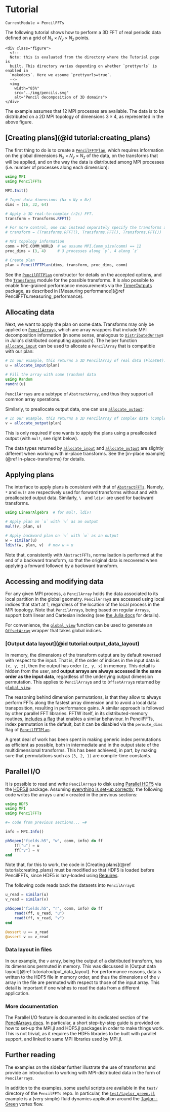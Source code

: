 # Tutorial

```@meta
CurrentModule = PencilFFTs
```

The following tutorial shows how to perform a 3D FFT of real periodic data
defined on a grid of $N_x × N_y × N_z$ points.

```@raw html
<div class="figure">
  <!--
  Note: this is evaluated from the directory where the Tutorial page is
  built. This directory varies depending on whether `prettyurls` is enabled in
  `makedocs`. Here we assume `prettyurls=true`.
  -->
  <img
    width="85%"
    src="../img/pencils.svg"
    alt="Pencil decomposition of 3D domains">
</div>
```

The example assumes that 12 MPI processes are available.
The data is to be distributed on a 2D MPI topology of dimensions $3 × 4$,
as represented in the above figure.

## [Creating plans](@id tutorial:creating_plans)

The first thing to do is to create a [`PencilFFTPlan`](@ref), which requires
information on the global dimensions $N_x × N_y × N_z$ of the data, on the
transforms that will be applied, and on the way the data is distributed among
MPI processes (i.e. number of processes along each dimension):

```julia
using MPI
using PencilFFTs

MPI.Init()

# Input data dimensions (Nx × Ny × Nz)
dims = (16, 32, 64)

# Apply a 3D real-to-complex (r2c) FFT.
transform = Transforms.RFFT()

# For more control, one can instead separately specify the transforms along each dimension:
# transform = (Transforms.RFFT(), Transforms.FFT(), Transforms.FFT())

# MPI topology information
comm = MPI.COMM_WORLD  # we assume MPI.Comm_size(comm) == 12
proc_dims = (3, 4)     # 3 processes along `y`, 4 along `z`

# Create plan
plan = PencilFFTPlan(dims, transform, proc_dims, comm)
```

See the [`PencilFFTPlan`](@ref) constructor for details on the accepted
options, and the [`Transforms`](@ref) module for the possible transforms.
It is also possible to enable fine-grained performance measurements via the
[TimerOutputs](https://github.com/KristofferC/TimerOutputs.jl) package, as
described in [Measuring performance](@ref PencilFFTs.measuring_performance).

## Allocating data

Next, we want to apply the plan on some data.
Transforms may only be applied on
[`PencilArray`](https://jipolanco.github.io/PencilArrays.jl/dev/PencilArrays/)s,
which are array
wrappers that include MPI decomposition information (in some sense, analogous
to [`DistributedArray`](https://github.com/JuliaParallel/Distributedarrays.jl)s
in Julia's distributed computing approach).
The helper function [`allocate_input`](@ref) can be used to allocate
a `PencilArray` that is compatible with our plan:
```julia
# In our example, this returns a 3D PencilArray of real data (Float64).
u = allocate_input(plan)

# Fill the array with some (random) data
using Random
randn!(u)
```
`PencilArray`s are a subtype of `AbstractArray`, and thus they support all
common array operations.

Similarly, to preallocate output data, one can use [`allocate_output`](@ref):
```julia
# In our example, this returns a 3D PencilArray of complex data (Complex{Float64}).
v = allocate_output(plan)
```
This is only required if one wants to apply the plans using a preallocated
output (with `mul!`, see right below).

The data types returned by [`allocate_input`](@ref) and
[`allocate_output`](@ref) are slightly different when working with in-place
transforms.
See the [in-place example](@ref In-place-transforms) for details.

## Applying plans

The interface to apply plans is consistent with that of
[`AbstractFFTs`](https://juliamath.github.io/AbstractFFTs.jl/stable/api/#AbstractFFTs.plan_fft).
Namely, `*` and `mul!` are respectively used for forward transforms without and
with preallocated output data.
Similarly, `\ ` and `ldiv!` are used for backward transforms.

```julia
using LinearAlgebra  # for mul!, ldiv!

# Apply plan on `u` with `v` as an output
mul!(v, plan, u)

# Apply backward plan on `v` with `w` as an output
w = similar(u)
ldiv!(w, plan, v)  # now w ≈ u
```

Note that, consistently with `AbstractFFTs`,
normalisation is performed at the end of a backward transform, so that the
original data is recovered when applying a forward followed by a backward
transform.

## Accessing and modifying data

For any given MPI process, a `PencilArray` holds the data associated to its
local partition in the global geometry.
`PencilArray`s are accessed using local indices that start at 1, regardless of
the location of the local process in the MPI topology.
Note that `PencilArray`s, being based on regular `Array`s, support both linear
and Cartesian indexing (see [the Julia
docs](https://docs.julialang.org/en/latest/manual/arrays/#Number-of-indices-1)
for details).

For convenience, the [`global_view`](https://jipolanco.github.io/PencilArrays.jl/dev/PencilArrays/#Global-views) function can be used to generate an
[`OffsetArray`](https://github.com/JuliaArrays/OffsetArrays.jl) wrapper that
takes global indices.

### [Output data layout](@id tutorial:output_data_layout)

In memory, the dimensions of the transform output are by default reversed with
respect to the input.
That is, if the order of indices in the input data is `(x, y, z)`, then the
output has order `(z, y, x)` in memory.
This detail is hidden from the user, and **output arrays are always accessed in
the same order as the input data**, regardless of the underlying output
dimension permutation.
This applies to `PencilArray`s and to `OffsetArray`s returned by
[`global_view`](https://jipolanco.github.io/PencilArrays.jl/dev/PencilArrays/#PencilArrays.global_view-Tuple{PencilArray}).

The reasoning behind dimension permutations, is that they allow to always
perform FFTs along the fastest array dimension and to avoid a local data
transposition, resulting in performance gains.
A similar approach is followed by other parallel FFT libraries.
FFTW itself, in its distributed-memory routines, [includes
a flag](http://fftw.org/doc/Transposed-distributions.html#Transposed-distributions)
that enables a similar behaviour.
In PencilFFTs, index permutation is the default, but it can be disabled via the
`permute_dims` flag of [`PencilFFTPlan`](@ref).

A great deal of work has been spent in making generic index permutations as
efficient as possible, both in intermediate and in the output state of the
multidimensional transforms.
This has been achieved, in part, by making sure that permutations such as `(3,
2, 1)` are compile-time constants.

## Parallel I/O

It is possible to read and write `PencilArray`s to disk using [Parallel
HDF5](https://portal.hdfgroup.org/display/HDF5/Parallel+HDF5) via the
[HDF5.jl](https://github.com/JuliaIO/HDF5.jl) package.
Assuming [everything is set-up correctly](https://jipolanco.github.io/PencilArrays.jl/dev/PencilIO/#setting_up_parallel_hdf5), the
following code writes the arrays `u` and `v` created in the previous sections:

```julia
using HDF5
using MPI
using PencilFFTs

#= code from previous sections... =#

info = MPI.Info()

ph5open("fields.h5", "w", comm, info) do ff
    ff["u"] = u
    ff["v"] = v
end
```

Note that, for this to work, the code in [Creating plans](@ref
tutorial:creating_plans) must be modified so that HDF5 is loaded before
PencilFFTs, since HDF5 is lazy-loaded using
[Requires](https://github.com/JuliaPackaging/Requires.jl).

The following code reads back the datasets into `PencilArray`s:

```julia
u_read = similar(u)
v_read = similar(v)

ph5open("fields.h5", "r", comm, info) do ff
    read!(ff, u_read, "u")
    read!(ff, v_read, "v")
end

@assert u == u_read
@assert v == v_read
```

### Data layout in files

In our example, the `v` array, being the output of a distributed transform, has
its dimensions permuted in memory.
This was discussed in [Output data layout](@ref tutorial:output_data_layout).
For performance reasons, data is written to the HDF5 file in memory order, and
thus the dimensions of the `v` array in the file are permuted with respect to
those of the input array.
This detail is important if one wishes to read the data from a different
application.

### More documentation

The Parallel I/O feature is documented in its dedicated section of the [PencilArrays docs](https://jipolanco.github.io/PencilArrays.jl/dev/PencilIO/).
In particular, a short step-by-step guide is provided on how to set-up the
MPI.jl and HDF5.jl packages in order to make things work.
This is not trivial, as it requires the HDF5 libraries to be built with
parallel support, and linked to same MPI libraries used by MPI.jl.

## Further reading

The examples on the sidebar further illustrate the use of transforms and
provide an introduction to working with MPI-distributed data in the form of
`PencilArray`s.

In addition to the examples,
some useful scripts are available in the `test/` directory of the
`PencilFFTs` repo.
In particular, the
[`test/taylor_green.jl`](https://github.com/jipolanco/PencilFFTs.jl/blob/master/test/taylor_green.jl)
example is a (very simple) fluid dynamics application around the
[Taylor--Green](https://en.wikipedia.org/wiki/Taylor%E2%80%93Green_vortex)
vortex flow.
